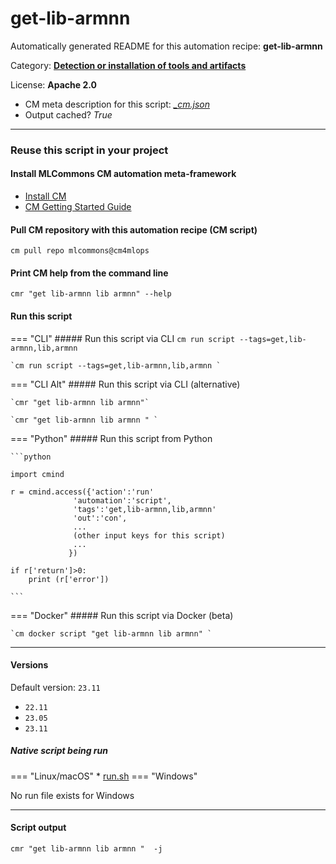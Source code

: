 # get-lib-armnn
Automatically generated README for this automation recipe: **get-lib-armnn**

Category: **[Detection or installation of tools and artifacts](..)**

License: **Apache 2.0**


* CM meta description for this script: *[_cm.json](https://github.com/mlcommons/cm4mlops/tree/main/script/get-lib-armnn/_cm.json)*
* Output cached? *True*

---
### Reuse this script in your project

#### Install MLCommons CM automation meta-framework

* [Install CM](https://docs.mlcommons.org/ck/install)
* [CM Getting Started Guide](https://docs.mlcommons.org/ck/getting-started/)

#### Pull CM repository with this automation recipe (CM script)

```cm pull repo mlcommons@cm4mlops```

#### Print CM help from the command line

````cmr "get lib-armnn lib armnn" --help````

#### Run this script

=== "CLI"
    ##### Run this script via CLI
    `cm run script --tags=get,lib-armnn,lib,armnn`

    `cm run script --tags=get,lib-armnn,lib,armnn `

=== "CLI Alt"
    ##### Run this script via CLI (alternative)

    `cmr "get lib-armnn lib armnn"`

    `cmr "get lib-armnn lib armnn " `


=== "Python"
    ##### Run this script from Python


    ```python

    import cmind

    r = cmind.access({'action':'run'
                  'automation':'script',
                  'tags':'get,lib-armnn,lib,armnn'
                  'out':'con',
                  ...
                  (other input keys for this script)
                  ...
                 })

    if r['return']>0:
        print (r['error'])

    ```


=== "Docker"
    ##### Run this script via Docker (beta)

    `cm docker script "get lib-armnn lib armnn" `

___

#### Versions
Default version: `23.11`

* `22.11`
* `23.05`
* `23.11`

##### Native script being run
=== "Linux/macOS"
     * [run.sh](https://github.com/mlcommons/cm4mlops/tree/main/script/get-lib-armnn/run.sh)
=== "Windows"

No run file exists for Windows
___
#### Script output
`cmr "get lib-armnn lib armnn "  -j`